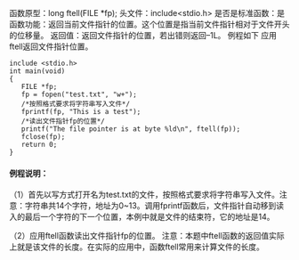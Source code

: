 函数原型：long ftell(FILE *fp);
头文件：include<stdio.h>
是否是标准函数：是
函数功能：返回当前文件指针的位置。这个位置是指当前文件指针相对于文件开头的位移量。
返回值：返回文件指针的位置，若出错则返回–1L。
例程如下 应用ftell返回文件指针位置。
```  
include <stdio.h>
int main(void)
{
   FILE *fp;
   fp = fopen("test.txt", "w+");
   /*按照格式要求将字符串写入文件*/
   fprintf(fp, "This is a test");
   /*读出文件指针fp的位置*/
   printf("The file pointer is at byte %ld\n", ftell(fp));
   fclose(fp);
   return 0;
}
```

#### 例程说明：

（1）首先以写方式打开名为test.txt的文件，按照格式要求将字符串写入文件。注意：字符串共14个字符，地址为0~13。调用fprintf函数后，文件指针自动移到读入的最后一个字符的下一个位置，本例中就是文件的结束符，它的地址是14。

（2）应用ftell函数读出文件指针fp的位置。
注意：本题中ftell函数的返回值实际上就是该文件的长度。在实际的应用中，函数ftell常用来计算文件的长度。
